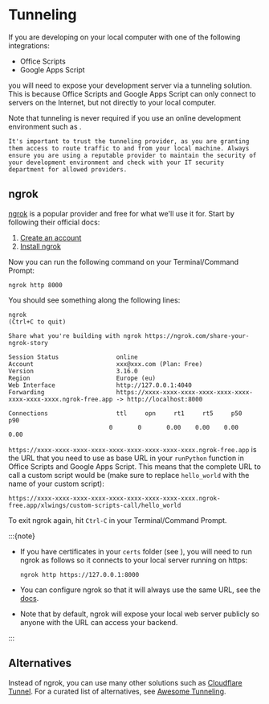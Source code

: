 # Tunneling

If you are developing on your local computer with one of the following integrations:

- Office Scripts
- Google Apps Script

you will need to expose your development server via a tunneling solution. This is because Office Scripts and Google Apps Script can only connect to servers on the Internet, but not directly to your local computer.

Note that tunneling is never required if you use an online development environment such as [](github_codespaces.md).

```{note}
It's important to trust the tunneling provider, as you are granting them access to route traffic to and from your local machine. Always ensure you are using a reputable provider to maintain the security of your development environment and check with your IT security department for allowed providers.
```

## ngrok

[ngrok](https://ngrok.com/) is a popular provider and free for what we'll use it for. Start by following their official docs:

1. [Create an account](https://dashboard.ngrok.com/signup)
2. [Install ngrok](https://ngrok.com/download)

Now you can run the following command on your Terminal/Command Prompt:

```text
ngrok http 8000
```

You should see something along the following lines:

```text
ngrok                                                                                                                (Ctrl+C to quit)

Share what you're building with ngrok https://ngrok.com/share-your-ngrok-story

Session Status                online
Account                       xxx@xxx.com (Plan: Free)
Version                       3.16.0
Region                        Europe (eu)
Web Interface                 http://127.0.0.1:4040
Forwarding                    https://xxxx-xxxx-xxxx-xxxx-xxxx-xxxx-xxxx-xxxx-xxxx.ngrok-free.app -> http://localhost:8000

Connections                   ttl     opn     rt1     rt5     p50     p90
                            0       0       0.00    0.00    0.00    0.00
```

`https://xxxx-xxxx-xxxx-xxxx-xxxx-xxxx-xxxx-xxxx-xxxx.ngrok-free.app` is the URL that you need to use as base URL in your `runPython` function in Office Scripts and Google Apps Script. This means that the complete URL to call a custom script would be (make sure to replace `hello_world` with the name of your custom script):

```
https://xxxx-xxxx-xxxx-xxxx-xxxx-xxxx-xxxx-xxxx-xxxx.ngrok-free.app/xlwings/custom-scripts-call/hello_world
```

To exit ngrok again, hit `Ctrl-C` in your Terminal/Command Prompt.

:::{note}

- If you have certificates in your `certs` folder (see [](dev_certificates.md)), you will need to run ngrok as follows so it connects to your local server running on https:

  ```text
  ngrok http https://127.0.0.1:8000
  ```

- You can configure ngrok so that it will always use the same URL, see the [docs](https://ngrok.com/docs/getting-started/#step-4-always-use-the-same-domain).

- Note that by default, ngrok will expose your local web server publicly so anyone with the URL can access your backend.

:::

## Alternatives

Instead of ngrok, you can use many other solutions such as [Cloudflare Tunnel](https://developers.cloudflare.com/cloudflare-one/connections/connect-networks/). For a curated list of alternatives, see [Awesome Tunneling](https://github.com/anderspitman/awesome-tunneling).
